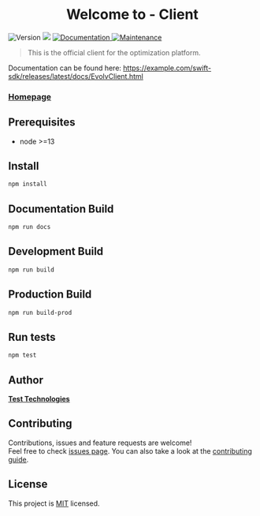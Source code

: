<h1 align="center">Welcome to - Client</h1>
<p>
  <img alt="Version" src="https://img.shields.io/badge/version-1.0.0-blue.svg?cacheSeconds=2592000" />
  <img src="https://img.shields.io/badge/node-%3E%3D13-blue.svg" />
  <a href="https://github.com/evolv-ai/javascript-sdk#readme" target="_blank">
    <img alt="Documentation" src="https://img.shields.io/badge/documentation-yes-brightgreen.svg" />
  </a>
  <a href="https://github.com/evolv-ai/javascript-sdk/graphs/commit-activity" target="_blank">
    <img alt="Maintenance" src="https://img.shields.io/badge/Maintained%3F-yes-green.svg" />
  </a>
</p>

> This is the official client for the optimization platform.

Documentation can be found here: https://example.com/swift-sdk/releases/latest/docs/EvolvClient.html

### [Homepage](https://www.example.com)

## Prerequisites

- node >=13

## Install

```sh
npm install
```

## Documentation Build

```sh
npm run docs
```

## Development Build

```sh
npm run build
```

## Production Build

```sh
npm run build-prod
```

## Run tests

```sh
npm test
```

## Author

**[Test Technologies](support@example.com)**


## Contributing

Contributions, issues and feature requests are welcome!<br />Feel free to check [issues page](https://github.com/dvoineu/electron-todo-app/swift-sdk/issues). You can also take a look at the [contributing guide](https://github.com/dvoineu/electron-todo-app/swift-sdk/blob/master/CONTRIBUTING.md).


## License

This project is [MIT](https://github.com/dvoineu/electron-todo-app/swift-sdk/blob/master/LICENSE) licensed.

